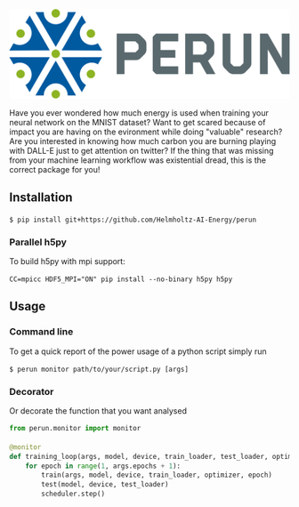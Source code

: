<div align="center">
  <img src="./doc/images/perun.svg">
</div>

Have you ever wondered how much energy is used when training your neural network on the MNIST dataset? Want to get scared because of impact you are having on the evironment while doing "valuable" research? Are you interested in knowing how much carbon you are burning playing with DALL-E just to get attention on twitter? If the thing that was missing from your machine learning workflow was existential dread, this is the correct package for you!

## Installation

```$ pip install git+https://github.com/Helmholtz-AI-Energy/perun```

### Parallel h5py

To build h5py with mpi support:

```CC=mpicc HDF5_MPI="ON" pip install --no-binary h5py h5py```

## Usage

### Command line

To get a quick report of the power usage of a python script simply run

```$ perun monitor path/to/your/script.py [args]```

### Decorator

Or decorate the function that you want analysed

```python
from perun.monitor import monitor

@monitor
def training_loop(args, model, device, train_loader, test_loader, optimizer, scheduler):
    for epoch in range(1, args.epochs + 1):
        train(args, model, device, train_loader, optimizer, epoch)
        test(model, device, test_loader)
        scheduler.step()

```
